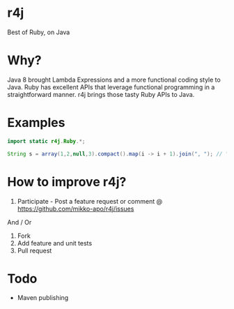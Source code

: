 # r4j

Best of Ruby, on Java

# Why?

Java 8 brought Lambda Expressions and a more functional coding style to Java.
Ruby has excellent APIs that leverage functional programming in a straightforward manner.
r4j brings those tasty Ruby APIs to Java.   

# Examples

```java
import static r4j.Ruby.*;

String s = array(1,2,null,3).compact().map(i -> i + 1).join(", "); // "2, 3, 4"
```

# How to improve r4j?

1. Participate - Post a feature request or comment @ https://github.com/mikko-apo/r4j/issues

And / Or

1. Fork
2. Add feature and unit tests
3. Pull request
 
# Todo

* Maven publishing
